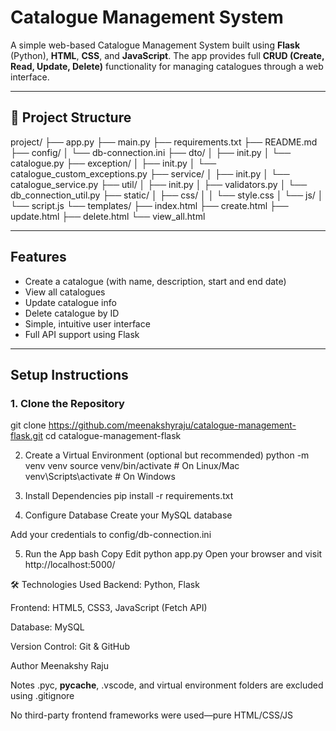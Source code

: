 # Catalogue Management System

A simple web-based Catalogue Management System built using **Flask** (Python), **HTML**, **CSS**, and **JavaScript**. The app provides full **CRUD (Create, Read, Update, Delete)** functionality for managing catalogues through a web interface.

---

## 📂 Project Structure

project/
├── app.py
├── main.py
├── requirements.txt
├── README.md
├── config/
│ └── db-connection.ini
├── dto/
│ ├── init.py
│ └── catalogue.py
├── exception/
│ ├── init.py
│ └── catalogue_custom_exceptions.py
├── service/
│ ├── init.py
│ └── catalogue_service.py
├── util/
│ ├── init.py
│ ├── validators.py
│ └── db_connection_util.py
├── static/
│ ├── css/
│ │ └── style.css
│ └── js/
│ └── script.js
└── templates/
├── index.html
├── create.html
├── update.html
├── delete.html
└── view_all.html



---

## Features

- Create a catalogue (with name, description, start and end date)
- View all catalogues
- Update catalogue info
- Delete catalogue by ID
- Simple, intuitive user interface
- Full API support using Flask

---

##  Setup Instructions

### 1. Clone the Repository


git clone https://github.com/meenakshyraju/catalogue-management-flask.git
cd catalogue-management-flask

2. Create a Virtual Environment (optional but recommended)
python -m venv venv
source venv/bin/activate      # On Linux/Mac
venv\Scripts\activate         # On Windows

3. Install Dependencies
pip install -r requirements.txt

4. Configure Database
Create your MySQL database

Add your credentials to config/db-connection.ini

5. Run the App
bash
Copy
Edit
python app.py
Open your browser and visit http://localhost:5000/

🛠 Technologies Used
Backend: Python, Flask

Frontend: HTML5, CSS3, JavaScript (Fetch API)

Database: MySQL

Version Control: Git & GitHub

Author
Meenakshy Raju

 Notes
.pyc, __pycache__, .vscode, and virtual environment folders are excluded using .gitignore

No third-party frontend frameworks were used—pure HTML/CSS/JS















 











